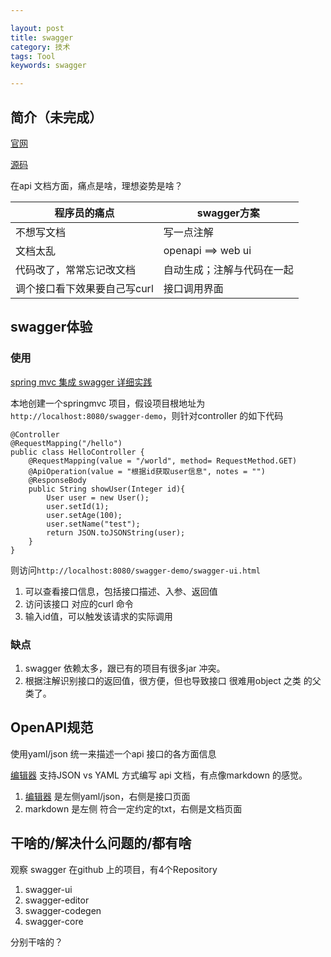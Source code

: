 ```yaml
---

layout: post
title: swagger
category: 技术
tags: Tool
keywords: swagger

---
```


## 简介（未完成）

[官网](http://swagger.io/)

[源码](https://github.com/swagger-api)

在api 文档方面，痛点是啥，理想姿势是啥？

|程序员的痛点|swagger方案|
|---|---|
|不想写文档|写一点注解|
|文档太乱|openapi ==> web ui|
|代码改了，常常忘记改文档|自动生成；注解与代码在一起|
|调个接口看下效果要自己写curl|接口调用界面|

## swagger体验

### 使用

[spring mvc 集成 swagger 详细实践](https://blog.csdn.net/qq_27093465/article/details/78972010)

本地创建一个springmvc 项目，假设项目根地址为 `http://localhost:8080/swagger-demo`，则针对controller 的如下代码

	@Controller
	@RequestMapping("/hello")
	public class HelloController {
	    @RequestMapping(value = "/world", method= RequestMethod.GET)
	    @ApiOperation(value = "根据id获取user信息", notes = "")
	    @ResponseBody
	    public String showUser(Integer id){
	        User user = new User();
	        user.setId(1);
	        user.setAge(100);
	        user.setName("test");
	        return JSON.toJSONString(user);
	    }
	}
	
则访问`http://localhost:8080/swagger-demo/swagger-ui.html` 

1. 可以查看接口信息，包括接口描述、入参、返回值
2. 访问该接口 对应的curl 命令
3. 输入id值，可以触发该请求的实际调用


### 缺点

1. swagger 依赖太多，跟已有的项目有很多jar 冲突。
2. 根据注解识别接口的返回值，很方便，但也导致接口 很难用object 之类 的父类了。 

## OpenAPI规范

使用yaml/json 统一来描述一个api 接口的各方面信息

[编辑器](http://editor.swagger.io/)  支持JSON vs YAML 方式编写 api 文档，有点像markdown 的感觉。
 
1. [编辑器](http://editor.swagger.io/)  是左侧yaml/json，右侧是接口页面
2. markdown 是左侧 符合一定约定的txt，右侧是文档页面

## 干啥的/解决什么问题的/都有啥


观察 swagger 在github 上的项目，有4个Repository

1. swagger-ui
2. swagger-editor
3. swagger-codegen
4. swagger-core

分别干啥的？

